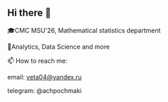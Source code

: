 ## Hi there 👋
🎓CMC MSU'26, Mathematical statistics department

🔎Analytics, Data Science and more

📫 How to reach me:

email: veta04@yandex.ru

telegram: @achpochmaki
<!--
**svetlana-isch/svetlana-isch** is a ✨ _special_ ✨ repository because its `README.md` (this file) appears on your GitHub profile.

Here are some ideas to get you started:

- 🔭 I’m currently working on ...
- 🌱 I’m currently learning ...
- 👯 I’m looking to collaborate on ...
- 🤔 I’m looking for help with ...
- 💬 Ask me about ...
- 📫 How to reach me: ...
- 😄 Pronouns: ...
- ⚡ Fun fact: ...
-->
